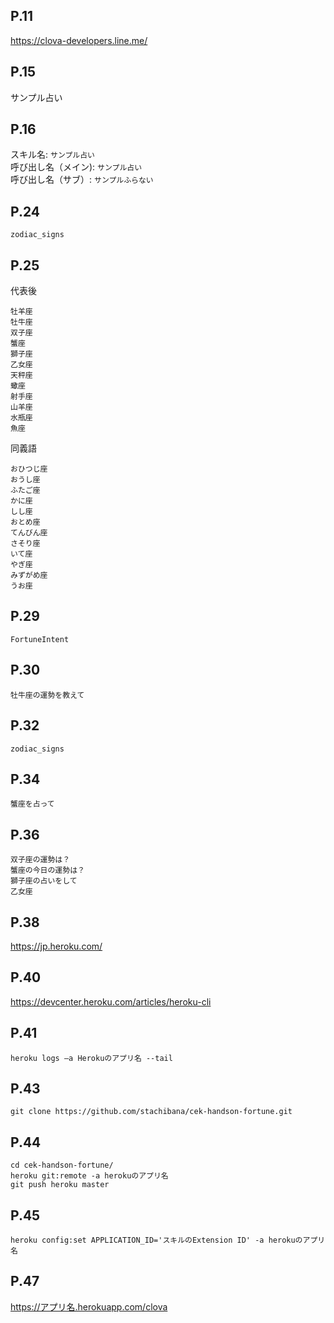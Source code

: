

## P.11

https://clova-developers.line.me/

## P.15

サンプル占い

## P.16

スキル名: `サンプル占い`  
呼び出し名（メイン): `サンプル占い`  
呼び出し名（サブ）: `サンプルふらない`  

## P.24

```
zodiac_signs
```

## P.25

代表後

```
牡羊座
牡牛座
双子座
蟹座
獅子座
乙女座
天秤座
蠍座
射手座
山羊座
水瓶座
魚座
```

同義語

```
おひつじ座
おうし座
ふたご座
かに座
しし座
おとめ座
てんびん座
さそり座
いて座
やぎ座
みずがめ座
うお座
```

## P.29

```
FortuneIntent
```

## P.30

```
牡牛座の運勢を教えて
```

## P.32

```
zodiac_signs
```

## P.34

```
蟹座を占って
```

## P.36

```
双子座の運勢は？
蟹座の今日の運勢は？
獅子座の占いをして
乙女座
```

## P.38

https://jp.heroku.com/

## P.40

https://devcenter.heroku.com/articles/heroku-cli

## P.41

```
heroku logs –a Herokuのアプリ名 --tail
```

## P.43

```
git clone https://github.com/stachibana/cek-handson-fortune.git
```

## P.44

```
cd cek-handson-fortune/
heroku git:remote -a herokuのアプリ名
git push heroku master
```

## P.45

```
heroku config:set APPLICATION_ID='スキルのExtension ID' -a herokuのアプリ名
```

## P.47

https://アプリ名.herokuapp.com/clova


